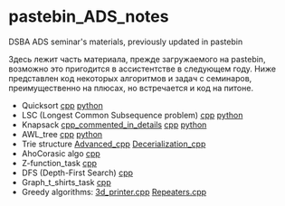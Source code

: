 # pastebin_ADS_notes
DSBA ADS seminar's materials, previously updated in pastebin

Здесь лежит часть материала, прежде загружаемого на pastebin, возможно это пригодится в ассистентстве в следующем году. Ниже представлен код некоторых алгоритмов и задач с семинаров, преимущественно на плюсах, но встречается и код на питоне.

- Quicksort [cpp](cppQuicksort.cpp) [python](pythonnQuicksort.py)
- LSC (Longest Common Subsequence problem) [cpp](cppLCS.cpp) [python](pythonLCS.py)
- Knapsack [cpp_commented_in_details](cppKnapsack.cpp) [cpp](cppKnapsackNoComments.cpp) [python](pythonKhanpsack.py)
- AWL_tree [cpp](cppAwlTree.cpp) [python](pythonAwlTree.py)
- Trie structure [Advanced_cpp](cppTrieAdvanced.cpp) [Decerialization_cpp](cppTrieDeserialization.cpp)
- AhoCorasic algo [cpp](cppAhoCorasicTrie.cpp)
- Z-function_task [cpp](cppFindAllOccurences.cpp)
- DFS (Depth-First Search) [cpp](DFS.cpp)
- Graph_t_shirts_task [cpp](T-shirts.cpp)
- Greedy algorithms: [3d_printer.cpp](3d_printer.cpp) [Repeaters.cpp](Repeaters.cpp)
